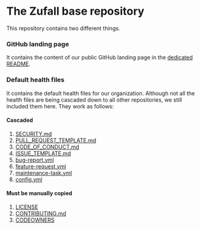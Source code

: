 # The Zufall base repository

This repository contains two different things.

### GitHub landing page
It contains the content of our public GitHub landing page in the [dedicated README](/profile/README.md).

### Default health files
It contains the default health files for our organization. Although not all the health files are being cascaded down to all other repositories, we still included them here. They work as follows:
#### Cascaded
1. [SECURITY.md](SECURITY.md)
2. [PULL_REQUEST_TEMPLATE.md](PULL_REQUEST_TEMPLATE.md)
3. [CODE_OF_CONDUCT.md](CODE_OF_CONDUCT.md)
4. [ISSUE_TEMPLATE.md](ISSUE_TEMPLATE.md)
5. [bug-report.yml](/.github/ISSUE_TEMPLATE/bug-report.yml)
6. [feature-request.yml](/.github/ISSUE_TEMPLATE/feature-request.yml)
7. [maintenance-task.yml](/.github/ISSUE_TEMPLATE/maintenance-task.yml)
8. [config.yml](/.github/ISSUE_TEMPLATE/config.yml)

#### Must be manually copied
1. [LICENSE](LICENSE)
2. [CONTRIBUTING.md](CONTRIBUTING.md)
3. [CODEOWNERS](CODEOWNERS)
